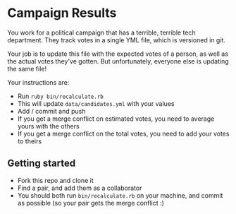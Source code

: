 # Campaign Results

You work for a political campaign that has a terrible, terrible tech department. They track votes in a single YML file, 
which is versioned in git.

Your job is to update this file with the expected votes of a person, as well as the actual votes they've gotten.
But unfortunately, everyone else is updating the same file!  

Your instructions are:

* Run `ruby bin/recalculate.rb`
* This will update `data/candidates.yml` with your values
* Add / commit and push
* If you get a merge conflict on estimated votes, you need to average yours with the others
* If you get a merge conflict on the total votes, you need to add your votes to theirs

## Getting started

* Fork this repo and clone it
* Find a pair, and add them as a collaborator
* You should both run `bin/recalculate.rb` on your machine, and commit as possible (so your pair gets the merge conflict :)

